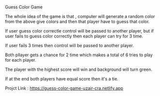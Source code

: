 Guess Color Game

The whole idea of the game is that , computer will generate a random color from the above give colors and then that player have to guess that color.

If user guess color correctle control will be passed to another player, but if user fails to guess color correctly then each player can try for 3 time.

If user fails 3 times then control will be passed to another player.

Both pllayer gets a chance for 2 time which makes a total of 6 tries to play for each player.

The player with the highest score will win and background will turn green.

If at the end both players have equal score then it's a tie.


 
Projct Link : https://guess-color-game-uzair-cra.netlify.app
